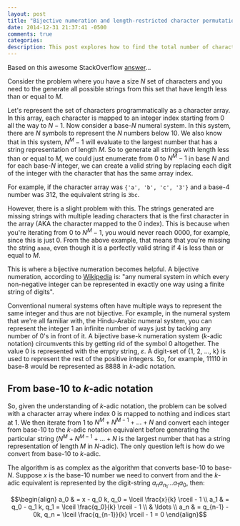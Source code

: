 ```yaml
---
layout: post
title: "Bijective numeration and length-restricted character permutations"
date: 2014-12-31 21:37:41 -0500
comments: true
categories: 
description: This post explores how to find the total number of character permutations that have length less than or equal to an integer given a set of characters using bijective numeration.
---
```


Based on this awesome StackOverflow [answer](http://stackoverflow.com/a/15625853)...

Consider the problem where you have a size $N$ set of characters and you need to the generate all possible strings from this set that have length less than or equal to $M$.

Let's represent the set of characters programmatically as a character array. In this array, each character is mapped to an integer index starting from 0 all the way to $N - 1$. Now consider a base-$N$ numeral system. In this system, there are $N$ symbols to represent the $N$ numbers below 10. We also know that in this system, $N^M - 1$ will evaluate to the largest number that has a string representation of length $M$. So to generate all strings with length less than or equal to $M$, we could just enumerate from 0 to $N^M - 1$ in base $N$ and for each base-$N$ integer, we can create a valid string by replacing each digit of the integer with the character that has the same array index.

For example, if the character array was `{'a', 'b', 'c', '3'}` and a base-4 number was 312, the equivalent string is `3bc`.

However, there is a slight problem with this. The strings generated are missing strings with multiple leading characters that is the first character in the array (AKA the character mapped to the 0 index). This is because when you're iterating from 0 to $N^M - 1$, you would never reach $0000$, for example, since this is just 0. From the above example, that means that you're missing the string `aaaa`, even though it is a perfectly valid string if 4 is less than or equal to $M$.

This is where a bijective numeration becomes helpful. A bijective numeration, according to [Wikipedia](http://en.wikipedia.org/wiki/Bijective_numeration) is: "any numeral system in which every non-negative integer can be represented in exactly one way using a finite string of digits".

Conventional numeral systems often have multiple ways to represent the same integer and thus are not bijective. For example, in the numeral system that we're all familiar with, the Hindu-Arabic numeral system, you can represent the integer 1 an infinite number of ways just by tacking any number of 0's in front of it. A bijective base-k numeration system ($k$-adic notation) circumvents this by getting rid of the symbol 0 altogether. The value 0 is represented with the empty string, $\varepsilon$. A digit-set of {1, 2, ..., k} is used to represent the rest of the positive integers. So, for example, 11110 in base-8 would be represented as 8888 in $k$-adic notation.

## From base-10 to $k$-adic notation

So, given the understanding of $k$-adic notation, the problem can be solved with a character array where index 0 is mapped to nothing and indices start at 1. We then iterate from 1 to $N^M + N^{M - 1} + \ldots + N$ and convert each integer from base-10 to the $k$-adic notation equivalent before generating the particular string ($N^M + N^{M - 1} + \ldots + N$ is the largest number that has a string representation of length $M$ in $N$-adic). The only question left is how do we convert from base-10 to $k$-adic.

The algorithm is as complex as the algorithm that converts base-10 to base-$N$. Suppose $x$ is the base-10 number we need to convert from and the $k$-adic equivalent is represented by the digit-string $a_n a_{n_1} \ldots a_1 a_0$, then:

$$\begin{align}
a_0 & = x - q_0 k, q_0 = \lceil \frac{x}{k} \rceil - 1 \\
a_1 & = q_0 - q_1 k, q_1 = \lceil \frac{q_0}{k} \rceil - 1 \\
& \ldots \\
a_n & = q_{n-1} - 0k, q_n = \lceil \frac{q_{n-1}}{k} \rceil - 1 = 0
\end{align}$$